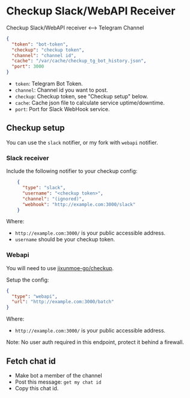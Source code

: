 Checkup Slack/WebAPI Receiver
=============================

Checkup Slack/WebAPI receiver <--> Telegram Channel

```json
{
  "token": "bot-token",
  "checkup": "checkup token",
  "channel": "channel id",
  "cache": "/var/cache/checkup_tg_bot_history.json",
  "port": 3000
}
```

* `token`: Telegram Bot Token.
* `channel`: Channel id you want to post.
* `checkup`: Checkup token, see "Checkup setup" below.
* `cache`: Cache json file to calculate service uptime/downtime.
* `port`: Port for Slack WebHook service.

## Checkup setup

You can use the `slack` notifier, or my fork with `webapi` notifier.

### Slack receiver

Include the following notifier to your checkup config:

```json
    {
      "type": "slack",
      "username": "<checkup token>",
      "channel": "(ignored)",
      "webhook": "http://example.com:3000/slack"
    }
```

Where:

* `http://example.com:3000/` is your public accessible address.
* `username` should be your checkup token.

### Webapi

You will need to use [jixunmoe-go/checkup](https://github.com/jixunmoe-go/checkup).

Setup the config:

```json
{
  "type": "webapi",
  "url": "http://example.com:3000/batch"
}
```

Where:

* `http://example.com:3000/` is your public accessible address.

Note:
No user auth required in this endpoint, protect it behind a firewall.

## Fetch chat id

* Make bot a member of the channel
* Post this message: `get my chat id`
* Copy this chat id.
